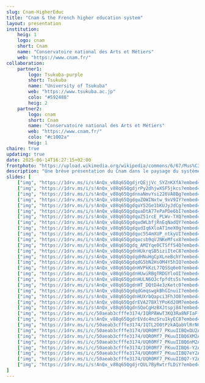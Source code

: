 ```yaml
---
slug: Cnam-HigherEduc
title: "Cnam & the French higher education system"
layout: presentation
institution:
    heig: 1
    logo: cnam
    short: Cnam
    name: "Conservatoire national des Arts et Métiers"
    web: "https://www.cnam.fr/"
collaboration:
    partner1:
        logo: Tsukuba-purple
        short: Tsukuba
        name: "University of Tsukuba"
        web: "https://www.tsukuba.ac.jp"
        colo: "#592488"
        heig: 2
    partner2:
        logo: cnam
        short: Cnam
        name: "Conservatoire national des Arts et Métiers"
        web: "https://www.cnam.fr/"
        colo: "#c1002a"
        heig: 1
chaire: true
updating: true
date: 2025-06-14T16:27:15+02:00
frontphoto: "https://upload.wikimedia.org/wikipedia/commons/6/67/Mus%C3%A9e_du_Conservatoire_national_des_Arts_et_M%C3%A9tiers_-_panoramio.jpg"
description: "Une brève présentation du Cnam dans le paysage du système français de l'enseignement supérieur."
slides: [
    ["img", "https://1drv.ms/i/s!AnQx_v88q65QgdjrQEjjVc_SYZnKXfA?embed=1", "Pres_Tsukuba2025"],
    ["img", "https://1drv.ms/i/s!AnQx_v88q65QgdjrPy2dhjwXSF5jkcs?embed=1", "Pres_tsukuba2025_Plan"],
    ["img", "https://1drv.ms/i/s!AnQx_v88q65QgdnnaNmvYsi226VA8Bg?embed=1", "PPLevy_0"],
    ["img", "https://1drv.ms/i/s!AnQx_v88q65QgdquZOWINxtw_9xV9IY?embed=1", "PLevy_UTC-Eng"],
    ["img", "https://1drv.ms/i/s!AnQx_v88q65QgdquY52Ge1bKUJyJdCg?embed=1", "PLevy_DKT"],
    ["img", "https://1drv.ms/i/s!AnQx_v88q65QgdquaDtA77ePaPDe6bI?embed=1", "titlePLevy_Tsukuba-PhD"],
    ["img", "https://1drv.ms/i/s!AnQx_v88q65QgdquZ51rcE_PLWv-TXQ?embed=1", "PLevy_Tsukuba-PostDoc"],
    ["img", "https://1drv.ms/i/s!AnQx_v88q65QgdqudWLbfjRnEqNadQY?embed=1", "titlePLevy_ChibaU"],
    ["img", "https://1drv.ms/i/s!AnQx_v88q65QgdqudIq6XloAT1meX0g?embed=1", "PLevy_TUe"],
    ["img", "https://1drv.ms/i/s!AnQx_v88q65Qgdquc5S4mXUP_ntkyUI?embed=1", "PLevy_UTC-HDR"],
    ["img", "https://1drv.ms/i/s!AnQx_v88q65Qgdqucsb9qVJNKeMfsx8?embed=1", "titlePLevy_Cnam-PRCM"],
    ["img", "https://1drv.ms/i/s!AnQx_v88q65Qgdq_AMIYqe0CTSffS4Q?embed=1", "Cnam_title_0"],
    ["img", "https://1drv.ms/i/s!AnQx_v88q65QgdnHUkrqSB5iziIteC8?embed=1", "Cnam"],
    ["img", "https://1drv.ms/i/s!AnQx_v88q65QgdqdHNuHgCpXLneBchY?embed=1", "Cnam_history_1"],
    ["img", "https://1drv.ms/i/s!AnQx_v88q65QgdqdG5bN2HsOM4Y5hIQ?embed=1", "Cnam_missions"],
    ["img", "https://1drv.ms/i/s!AnQx_v88q65QgdnHVPkKzL77QSSq6e0?embed=1", "Cnam_birdview"],
    ["img", "https://1drv.ms/i/s!AnQx_v88q65QgdnHUwiRBgTRDGYloOI?embed=1", "Cnam_birdview-tagged"],
    ["img", "https://1drv.ms/i/s!AnQx_v88q65QgdnHULN6OJcfpfdts5s?embed=1", "Cnam_global"],
    ["img", "https://1drv.ms/i/s!AnQx_v88q65QgdnHT_DQtD4e3zKetc0?embed=1", "Cnam_EPNs"],
    ["img", "https://1drv.ms/i/s!AnQx_v88q65QgdqdGmqswgkBhGInuiI?embed=1", "Cnam_Labs"],
    ["img", "https://1drv.ms/i/s!AnQx_v88q65QgdnHUXrbQapci3FhJO8?embed=1", "Cnam_Photos"],
    ["img", "https://1drv.ms/i/s!AnQx_v88q65QgdrEVA27BXlYPoKd2OM?embed=1", "FrEduc_title_0"],
    ["img", "https://1drv.ms/i/s!AnQx_v88q65QgdnSQoCgHzBXJtspj84?embed=1", "FrEduc_global"],
    ["img", "https://1drv.ms/i/c/50aeab3cfffe3174/IQRPAWwT3KQ3Ra8NFIaF-K5-ATBVyarKCu5HwPKju26-R-I?embed=1", "Cnam_diploma"],
    ["img", "https://1drv.ms/i/s!AnQx_v88q65QgdrEVdc4mzSru1kyEC8?embed=1", "FrEduc_continuous-education_0"],
    ["img", "https://1drv.ms/i/c/50aeab3cfffe3174/IQTL2O0tPzkAQabVlRrNGVwMAfx8dLSXVxbWc1Jz9jjoKg8?embed=1", "Cnam_DNMADe-DSAA"],
    ["img", "https://1drv.ms/i/c/50aeab3cfffe3174/UQR0Mf7_PKuuIIBQxDU2AAAAAE2H02rLIDTBDjs?embed=1", "Chaire_intro"],
    ["img", "https://1drv.ms/i/c/50aeab3cfffe3174/UQR0Mf7_PKuuIIBQ6XM2AAAAAPXZWk9ydzUqLT0?embed=1", "Chaire_front"],
    ["img", "https://1drv.ms/i/c/50aeab3cfffe3174/UQR0Mf7_PKuuIIBQ6nM2AAAAAIw91Uet647YJWo?embed=1", "Chaire_Cnam-2"],
    ["img", "https://1drv.ms/i/c/50aeab3cfffe3174/IQR0Mf7_PKuuIIBQ6-Y2AAAAAZdnZUIVX5TK7-D8tVCA2XM?embed=1", "TP_intro"],
    ["img", "https://1drv.ms/i/c/50aeab3cfffe3174/UQR0Mf7_PKuuIIBQ7eY2AAAAABeb7IsI0UOQeoM?embed=1", "TP_global_0"],
    ["img", "https://1drv.ms/i/c/50aeab3cfffe3174/UQR0Mf7_PKuuIIBQ7-Y2AAAAANQsxe-i17Djiz4?embed=1", "TP_global_PhDs"],
    ["img", "https://1drv.ms/i/s!AnQx_v88q65QgdjrQUL7ByRwtrfLDiY?embed=1", "_End"]
]
---
```

